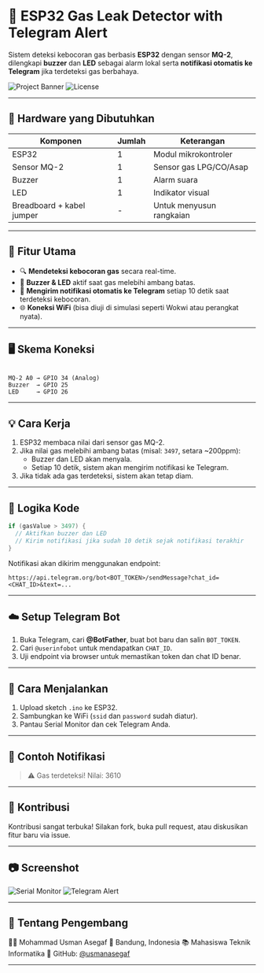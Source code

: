 # 🚨 ESP32 Gas Leak Detector with Telegram Alert

Sistem deteksi kebocoran gas berbasis **ESP32** dengan sensor **MQ-2**, dilengkapi **buzzer** dan **LED** sebagai alarm lokal serta **notifikasi otomatis ke Telegram** jika terdeteksi gas berbahaya.

![Project Banner](https://img.shields.io/badge/ESP32-Gas--Leak--Notifier-green?style=for-the-badge&logo=arduino)
![License](https://img.shields.io/badge/license-MIT-blue?style=for-the-badge)

---

## 🔧 Hardware yang Dibutuhkan

| Komponen         | Jumlah | Keterangan                      |
|------------------|--------|----------------------------------|
| ESP32            | 1      | Modul mikrokontroler            |
| Sensor MQ-2      | 1      | Sensor gas LPG/CO/Asap          |
| Buzzer           | 1      | Alarm suara                     |
| LED              | 1      | Indikator visual                |
| Breadboard + kabel jumper | - | Untuk menyusun rangkaian |

---

## 📲 Fitur Utama

- 🔍 **Mendeteksi kebocoran gas** secara real-time.
- 🔔 **Buzzer & LED** aktif saat gas melebihi ambang batas.
- 📩 **Mengirim notifikasi otomatis ke Telegram** setiap 10 detik saat terdeteksi kebocoran.
- 🌐 **Koneksi WiFi** (bisa diuji di simulasi seperti Wokwi atau perangkat nyata).

---

## 🖥️ Skema Koneksi

```

MQ-2 A0 → GPIO 34 (Analog)
Buzzer  → GPIO 25
LED     → GPIO 26

````

---

## 💡 Cara Kerja

1. ESP32 membaca nilai dari sensor gas MQ-2.
2. Jika nilai gas melebihi ambang batas (misal: `3497`, setara ~200ppm):
   - Buzzer dan LED akan menyala.
   - Setiap 10 detik, sistem akan mengirim notifikasi ke Telegram.
3. Jika tidak ada gas terdeteksi, sistem akan tetap diam.

---

## 🧠 Logika Kode

```cpp
if (gasValue > 3497) {
  // Aktifkan buzzer dan LED
  // Kirim notifikasi jika sudah 10 detik sejak notifikasi terakhir
}
````

Notifikasi akan dikirim menggunakan endpoint:

```
https://api.telegram.org/bot<BOT_TOKEN>/sendMessage?chat_id=<CHAT_ID>&text=...
```

---

## ☁️ Setup Telegram Bot

1. Buka Telegram, cari **@BotFather**, buat bot baru dan salin `BOT_TOKEN`.
2. Cari `@userinfobot` untuk mendapatkan `CHAT_ID`.
3. Uji endpoint via browser untuk memastikan token dan chat ID benar.

---

## 🚀 Cara Menjalankan

1. Upload sketch `.ino` ke ESP32.
2. Sambungkan ke WiFi (`ssid` dan `password` sudah diatur).
3. Pantau Serial Monitor dan cek Telegram Anda.

---

## 📝 Contoh Notifikasi

> ⚠️ Gas terdeteksi! Nilai: 3610

---

## 🤝 Kontribusi

Kontribusi sangat terbuka! Silakan fork, buka pull request, atau diskusikan fitur baru via issue.

---

## 📷 Screenshot

![Serial Monitor](docs/serial_monitor_example.png)
![Telegram Alert](docs/telegram_example.png)

---

## 🤛 Tentang Pengembang

👨‍💻 Mohammad Usman Asegaf
📍 Bandung, Indonesia
📚 Mahasiswa Teknik Informatika
🔗 GitHub: [@usmanasegaf](https://github.com/usmanasegaf)

---


